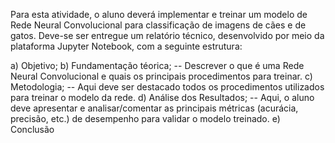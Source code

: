 Para esta atividade, o aluno deverá implementar e treinar um modelo de Rede Neural Convolucional para classificação de imagens de cães e de gatos.
Deve-se ser entregue um relatório técnico, desenvolvido por meio da plataforma Jupyter Notebook, com a seguinte estrutura:

a) Objetivo;
b) Fundamentação téorica;
-- Descrever o que é uma Rede Neural Convolucional e quais os principais procedimentos para treinar.
c) Metodologia;
-- Aqui deve ser destacado todos os procedimentos utilizados para treinar o modelo da rede.
d) Análise dos Resultados;
-- Aqui, o aluno deve apresentar e analisar/comentar as principais métricas (acurácia, precisão, etc.) de desempenho para validar o modelo treinado.
e) Conclusão

